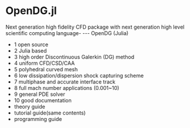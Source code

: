 # OpenDG.jl
Next generation high fidelity CFD package with next generation high level scientific computing language- --- OpenDG (Julia) 

- 1 open source
- 2 Julia based
- 3 high order Discontinuous Galerkin (DG) method
- 4 uniform CFD/CSD/CAA
- 5 polyhedral curved mesh
- 6 low dissipation/dispersion shock capturing scheme
- 7 multiphase and accurate interface track
- 8 full mach number applications (0.001~10)
- 9 general PDE solver
- 10 good documentation
- theory guide
- tutorial guide(same contents)
- programming guide
